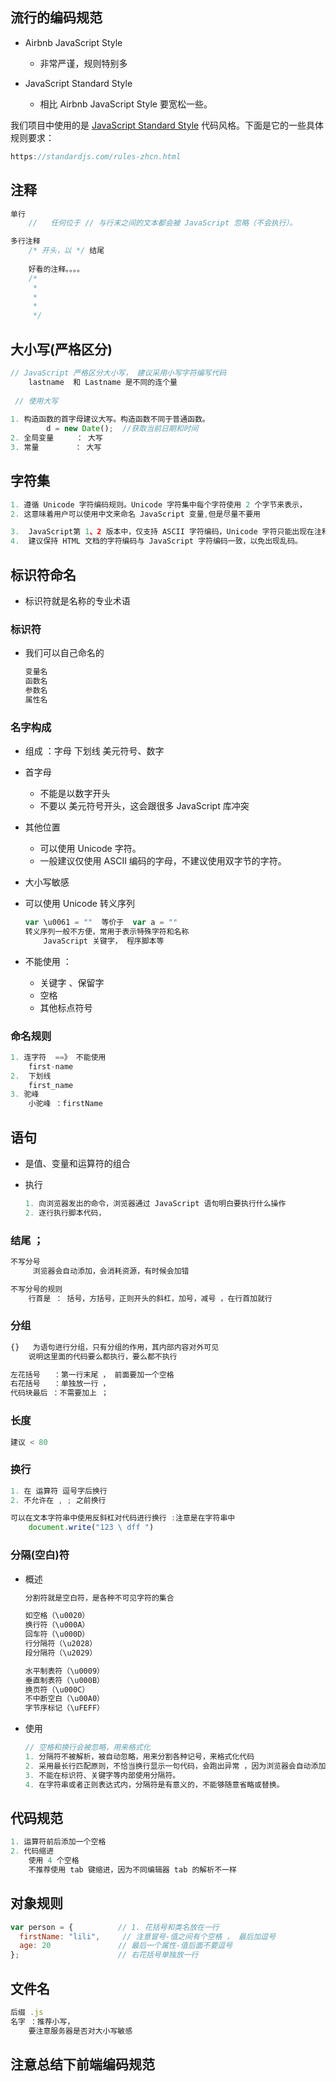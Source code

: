 ## 流行的编码规范

- Airbnb JavaScript Style
    - 非常严谨，规则特别多

- JavaScript Standard Style
    - 相比 Airbnb JavaScript Style 要宽松一些。

我们项目中使用的是 [JavaScript Standard Style](https://standardjs.com/readme-zhcn.html) 代码风格。下面是它的一些具体规则要求：

```js
https://standardjs.com/rules-zhcn.html
```





## 注释

```js
单行
    //   任何位于 // 与行末之间的文本都会被 JavaScript 忽略（不会执行）。

多行注释
    /* 开头，以 */ 结尾
    
    好看的注释。。。。
    /*
     *
     * 
     *
     */
```

## 大小写(严格区分)

```js
// JavaScript 严格区分大小写， 建议采用小写字符编写代码
	lastname  和 Lastname 是不同的连个量
    
 // 使用大写
 
1. 构造函数的首字母建议大写。构造函数不同于普通函数。 
		d = new Date();  //获取当前日期和时间
2. 全局变量 	： 大写
3. 常量		 ： 大写
```

## 字符集

```js
1. 遵循 Unicode 字符编码规则。Unicode 字符集中每个字符使用 2 个字节来表示，
2. 这意味着用户可以使用中文来命名 JavaScript 变量,但是尽量不要用

3.  JavaScript第 1、2 版本中，仅支持 ASCII 字符编码，Unicode 字符只能出现在注释或者引号包含的字符串中
4.  建议保持 HTML 文档的字符编码与 JavaScript 字符编码一致，以免出现乱码。

```



## 标识符命名

*   标识符就是名称的专业术语

### 标识符

* 我们可以自己命名的

    ```js
    变量名
    函数名
    参数名
    属性名
    ```

### 名字构成

* 组成 ：字母 下划线 美元符号、数字

* 首字母 
    * 不能是以数字开头
    * 不要以 美元符号开头，这会跟很多 JavaScript 库冲突
    
* 其他位置

    * 可以使用 Unicode 字符。
    * 一般建议仅使用 ASCII 编码的字母，不建议使用双字节的字符。

* 大小写敏感

* 可以使用 Unicode 转义序列

    ```js
    var \u0061 = ""  等价于  var a = ""
    转义序列一般不方便，常用于表示特殊字符和名称
    	JavaScript 关键字， 程序脚本等
    ```

    

* 不能使用 ： 
    * 关键字 、保留字
    * 空格
    * 其他标点符号
    
    

### 命名规则

```go
1. 连字符  ==》 不能使用
    first-name
2.  下划线
    first_name
3. 驼峰
    小驼峰 ：firstName
```

## 语句

* 是值、变量和运算符的组合

* 执行

    ```js
    1. 向浏览器发出的命令，浏览器通过 JavaScript 语句明白要执行什么操作
    2. 逐行执行脚本代码，
    ```

### 结尾  ；

```js
不写分号
	 浏览器会自动添加，会消耗资源，有时候会加错

不写分号的规则
	行首是 ： 括号，方括号，正则开头的斜杠，加号，减号 ，在行首加就行
```

### 分组

```js
{}   为语句进行分组，只有分组的作用，其内部内容对外可见
	说明这里面的代码要么都执行，要么都不执行

左花括号   ：第一行末尾 ， 前面要加一个空格
右花括号   ：单独放一行 ，
代码块最后 ：不需要加上 ；
```

### 长度

```js
建议 < 80
```



### 换行

```js
1. 在 运算符 逗号字后换行
2. 不允许在 , ; 之前换行

可以在文本字符串中使用反斜杠对代码进行换行 :注意是在字符串中
	document.write("123 \ dff ")
```



### 分隔(空白)符

*   概述

    ```js
    分割符就是空白符，是各种不可见字符的集合
    
    如空格（\u0020）
    换行符（\u000A）
    回车符（\u000D）
    行分隔符（\u2028）
    段分隔符（\u2029）
    
    水平制表符（\u0009）
    垂直制表符（\u000B）
    换页符（\u000C）
    不中断空白（\u00A0）
    字节序标记（\uFEFF）
    
    ```

*   使用

    ```js
    // 空格和换行会被忽略，用来格式化
    1. 分隔符不被解析，被自动忽略，用来分割各种记号，来格式化代码
    2. 采用最长行匹配原则，不恰当换行显示一句代码，会跑出异常 ，因为浏览器会自动添加 ； 表示结束
    3. 不能在标识符、关键字等内部使用分隔符。
    4. 在字符串或者正则表达式内，分隔符是有意义的，不能够随意省略或替换。 
    ```



## 代码规范

```js 
1. 运算符前后添加一个空格
2. 代码缩进
	使用 4 个空格
    不推荐使用 tab 键缩进，因为不同编辑器 tab 的解析不一样
```



## 对象规则

```js
var person = {			// 1. 花括号和类名放在一行
  firstName: "lili",     // 注意冒号-值之间有个空格 ， 最后加逗号
  age: 20				// 最后一个属性-值后面不要逗号
};						// 右花括号单独放一行
```





## 文件名

```js
后缀 .js
名字 ：推荐小写，
	要注意服务器是否对大小写敏感
```





## 注意总结下前端编码规范





















